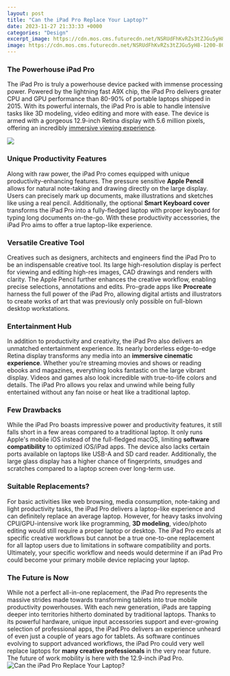 ```yaml
---
layout: post
title: "Can the iPad Pro Replace Your Laptop?"
date: 2023-11-27 21:33:33 +0000
categories: "Design"
excerpt_image: https://cdn.mos.cms.futurecdn.net/NSRUdFhKvRZs3tZJGu5yH8-1200-80.jpg
image: https://cdn.mos.cms.futurecdn.net/NSRUdFhKvRZs3tZJGu5yH8-1200-80.jpg
---
```


### The Powerhouse iPad Pro
The iPad Pro is truly a powerhouse device packed with immense processing power. Powered by the lightning fast A9X chip, the iPad Pro delivers greater CPU and GPU performance than 80-90% of portable laptops shipped in 2015. With its powerful internals, the iPad Pro is able to handle intensive tasks like 3D modeling, video editing and more with ease. The device is armed with a gorgeous 12.9-inch Retina display with 5.6 million pixels, offering an incredibly [immersive viewing experience](https://store.fi.io.vn/collection/acuff).

![](https://i.ytimg.com/vi/szDJUzfM5Zg/maxresdefault.jpg)
### Unique Productivity Features
Along with raw power, the iPad Pro comes equipped with unique productivity-enhancing features. The pressure sensitive **Apple Pencil** allows for natural note-taking and drawing directly on the large display. Users can precisely mark up documents, make illustrations and sketches like using a real pencil. Additionally, the optional **Smart Keyboard cover** transforms the iPad Pro into a fully-fledged laptop with proper keyboard for typing long documents on-the-go. With these productivity accessories, the iPad Pro aims to offer a true laptop-like experience.
### Versatile Creative Tool
Creatives such as designers, architects and engineers find the iPad Pro to be an indispensable creative tool. Its large high-resolution display is perfect for viewing and editing high-res images, CAD drawings and renders with clarity. The Apple Pencil further enhances the creative workflow, enabling precise selections, annotations and edits. Pro-grade apps like **Procreate** harness the full power of the iPad Pro, allowing digital artists and illustrators to create works of art that was previously only possible on full-blown desktop workstations.
### Entertainment Hub 
In addition to productivity and creativity, the iPad Pro also delivers an unmatched entertainment experience. Its nearly borderless edge-to-edge Retina display transforms any media into an **immersive cinematic experience**. Whether you’re streaming movies and shows or reading ebooks and magazines, everything looks fantastic on the large vibrant display. Videos and games also look incredible with true-to-life colors and details. The iPad Pro allows you relax and unwind while being fully entertained without any fan noise or heat like a traditional laptop.
### Few Drawbacks
While the iPad Pro boasts impressive power and productivity features, it still falls short in a few areas compared to a traditional laptop. It only runs Apple's mobile iOS instead of the full-fledged macOS, limiting **software compatibility** to optimized iOS/iPad apps. The device also lacks certain ports available on laptops like USB-A and SD card reader. Additionally, the large glass display has a higher chance of fingerprints, smudges and scratches compared to a laptop screen over long-term use.
### Suitable Replacements?
For basic activities like web browsing, media consumption, note-taking and light productivity tasks, the iPad Pro delivers a laptop-like experience and can definitely replace an average laptop. However, for heavy tasks involving CPU/GPU-intensive work like programming, **3D modeling**, video/photo editing would still require a proper laptop or desktop. The iPad Pro excels at specific creative workflows but cannot be a true one-to-one replacement for all laptop users due to limitations in software compatibility and ports. Ultimately, your specific workflow and needs would determine if an iPad Pro could become your primary mobile device replacing your laptop.
### The Future is Now
While not a perfect all-in-one replacement, the iPad Pro represents the massive strides made towards transforming tablets into true mobile productivity powerhouses. With each new generation, iPads are tapping deeper into territories hitherto dominated by traditional laptops. Thanks to its powerful hardware, unique input accessories support and ever-growing selection of professional apps, the iPad Pro delivers an experience unheard of even just a couple of years ago for tablets. As software continues evolving to support advanced workflows, the iPad Pro could very well replace laptops for **many creative professionals** in the very near future. The future of work mobility is here with the 12.9-inch iPad Pro.
![Can the iPad Pro Replace Your Laptop?](https://cdn.mos.cms.futurecdn.net/NSRUdFhKvRZs3tZJGu5yH8-1200-80.jpg)